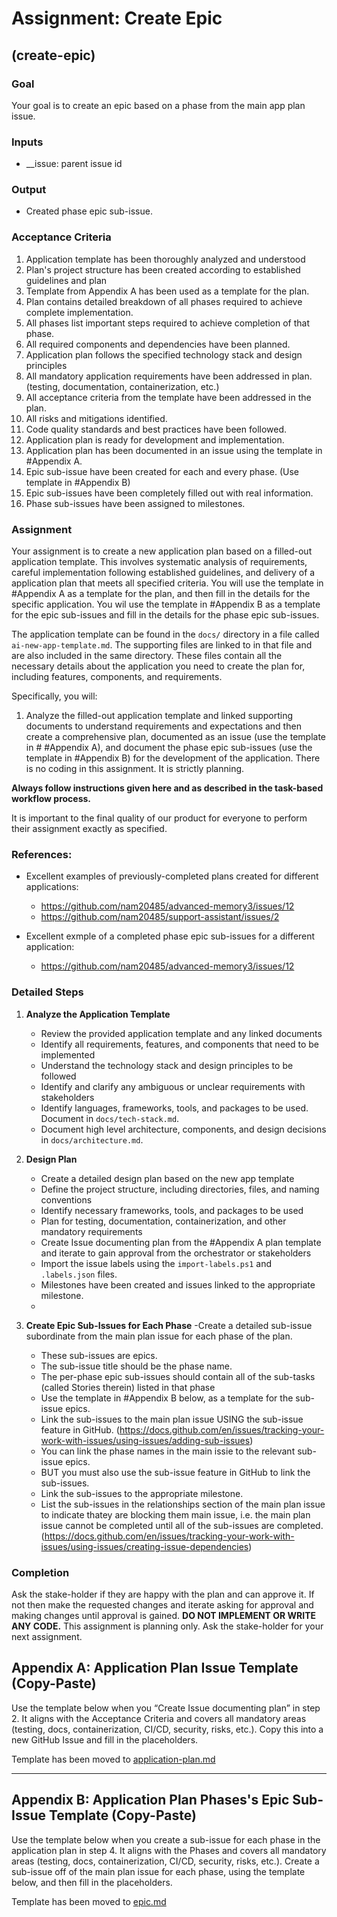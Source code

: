 # Assignment: Create Epic

## (create-epic)

### Goal

Your goal is to create an epic based on a phase from the main app plan issue.

### Inputs
- __issue: parent issue id


### Output
- Created phase epic sub-issue.

### Acceptance Criteria

1. Application template has been thoroughly analyzed and understood
2. Plan's project structure has been created according to established guidelines and plan
3. Template from Appendix A has been used as a template for the plan.
4. Plan contains detailed breakdown of all phases required to achieve complete implementation.
5. All phases list important steps required to achieve completion of that phase.
6. All required components and dependencies have been planned.
7. Application plan follows the specified technology stack and design principles
8. All mandatory application requirements have been addressed in plan. (testing, documentation, containerization, etc.)
9. All acceptance criteria from the template have been addressed in the plan.
10. All risks and mitigations identified.
11. Code quality standards and best practices have been followed.
12. Application plan is ready for development and implementation.
13. Application plan has been documented in an issue using the template in #Appendix A.
14. Epic sub-issue have been created for each and every phase. (Use template in #Appendix B)
14. Epic sub-issues have been completely filled out with real information.
15. Phase sub-issues have been assigned to milestones.

### Assignment

Your assignment is to create a new application plan based on a filled-out application template. This involves systematic analysis of requirements, careful implementation following established guidelines, and delivery of a application plan that meets all specified criteria. You will use the template in #Appendix A as a template for the plan, and then fill in the details for the specific application. You wil use the template in #Appendix B as a template for the epic sub-issues and fill in the details for the phase epic sub-issues.

The application template can be found in the `docs/` directory in a file called `ai-new-app-template.md`. The supporting files are linked to in that file and are also included in the same directory. These files contain all the necessary details about the application you need to create the plan for, including features, components, and requirements.

Specifically, you will:

1. Analyze the filled-out application template and linked supporting documents to understand requirements and expectations and then create a comprehensive plan, documented as an issue (use the template in # #Appendix A), and document the phase epic sub-issues (use the template in #Appendix B) for the development of the application. There is no coding in this assignment. It is strictly planning.

**Always follow instructions given here and as described in the task-based workflow process.**

It is important to the final quality of our product for everyone to perform their assignment exactly as specified.

### References:

* Excellent examples of previously-completed plans created for different applications: 
    * https://github.com/nam20485/advanced-memory3/issues/12
    * https://github.com/nam20485/support-assistant/issues/2

* Excellent exmple of a completed phase epic sub-issues for a different application:
    * https://github.com/nam20485/advanced-memory3/issues/12

### Detailed Steps

1. **Analyze the Application Template**
   - Review the provided application template and any linked documents
   - Identify all requirements, features, and components that need to be implemented
   - Understand the technology stack and design principles to be followed
   - Identify and clarify any ambiguous or unclear requirements with stakeholders
   - Identify languages, frameworks, tools, and packages to be used. Document in `docs/tech-stack.md`.
   - Document high level architecture, components, and design decisions in `docs/architecture.md`.

2. **Design Plan**
   - Create a detailed design plan based on the new app template
   - Define the project structure, including directories, files, and naming conventions
   - Identify necessary frameworks, tools, and packages to be used
   - Plan for testing, documentation, containerization, and other mandatory requirements
   - Create Issue documenting plan from the #Appendix A plan template and iterate to gain approval from the orchestrator or stakeholders
   - Import the issue labels using the `import-labels.ps1` and `.labels.json` files.
   - Milestones have been created and issues linked to the appropriate milestone.
   - 
3. **Create Epic Sub-Issues for Each Phase**
    -Create a detailed sub-issue subordinate from the main plan issue for each phase of the plan.
    - These sub-issues are epics.
    - The sub-issue title should be the phase name.
    - The per-phase epic sub-issues should contain all of the sub-tasks (called Stories therein) listed in that phase
    - Use the template in #Appendix B below, as a template for the sub-issue epics. 
    - Link the sub-issues to the main plan issue USING the sub-issue feature in GitHub. (https://docs.github.com/en/issues/tracking-your-work-with-issues/using-issues/adding-sub-issues)
    - You can link the phase names in the main issie to the relevant sub-issue epics.
    - BUT you must also use the sub-issue feature in GitHub to link the sub-issues.
    - Link the sub-issues to the appropriate milestone.
    - List the sub-issues in the relationships section of the main plan issue to indicate thatey are blocking them main issue, i.e. the main plan issue cannot be completed until all of the sub-issues are completed.   (https://docs.github.com/en/issues/tracking-your-work-with-issues/using-issues/creating-issue-dependencies)


### Completion

Ask the stake-holder if they are happy with the plan and can approve it. If not then make the requested changes and iterate asking for approval and making changes until approval is gained. **DO NOT IMPLEMENT OR WRITE ANY CODE.** This assignment is planning only.
Ask the stake-holder for your next assignment.

## Appendix A: Application Plan Issue Template (Copy-Paste)

Use the template below when you “Create Issue documenting plan” in step 2. It aligns with the Acceptance Criteria and covers all mandatory areas (testing, docs, containerization, CI/CD, security, risks, etc.). Copy this into a new GitHub Issue and fill in the placeholders.

Template has been moved to [application-plan.md](/.github/ISSUE_TEMPLATE/application-plan.md)

---

## Appendix B: Application Plan Phases's Epic Sub-Issue Template (Copy-Paste)

Use the template below when you create a sub-issue for each phase in the application plan in step 4. It aligns with the Phases and covers all mandatory areas (testing, docs, containerization, CI/CD, security, risks, etc.). Create a sub-issue off of the main plan issue for each phase, using the template below, and then fill in the placeholders.

Template has been moved to [epic.md](/.github/ISSUE_TEMPLATE/epic.md)
